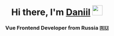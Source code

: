<h1 align="center">Hi there, I'm <a href="https://danilabais.com/" target="_blank">Daniil</a> 
<img src="https://github.com/blackcater/blackcater/raw/main/images/Hi.gif" height="32"/></h1>
<h3 align="center">Vue Frontend Developer from Russia 🇷🇺</h3>